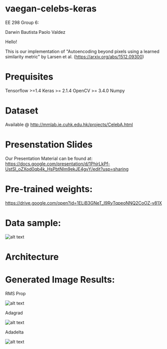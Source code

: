 # vaegan-celebs-keras
EE 298 Group 6:


Darwin Bautista
Paolo Valdez

Hello!

This is our implementation of "Autoencoding beyond pixels using a learned similarity metric" by Larsen et al. (https://arxiv.org/abs/1512.09300)

# Prequisites

Tensorflow >=1.4
Keras >= 2.1.4
OpenCV >= 3.4.0
Numpy

# Dataset
Available @ http://mmlab.ie.cuhk.edu.hk/projects/CelebA.html

# Presenstation Slides
Our Presentation Material can be found at: 
https://docs.google.com/presentation/d/1PhjrLkPf-UstSI_oZXod0qb4k_HsPbtNlm9ekJE4gvY/edit?usp=sharing

# Pre-trained weights:
https://drive.google.com/open?id=1ELiB3GNeT_I9RyTqpeoNNQ2CoOZ-v81X

# Data sample:

![alt text](https://github.com/baudm/vaegan-celebs-keras/blob/master/celebA_sample_dataset.jpg "Logo Title Text 1")

# Architecture 


# Generated Image Results:

RMS Prop








![alt text](https://github.com/baudm/vaegan-celebs-keras/blob/master/RMSprop.gif "Logo Title Text 1")


Adagrad








![alt text](https://github.com/baudm/vaegan-celebs-keras/blob/master/Adagrad.gif "Logo Title Text 1")


Adadelta








![alt text](https://github.com/baudm/vaegan-celebs-keras/blob/master/Adadelta.gif "Logo Title Text 1")


